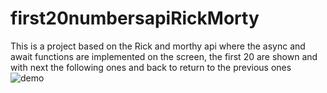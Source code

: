 # first20numbersapiRickMorty
This is a project based on the Rick and morthy api where the async and await functions are implemented on the screen,
the first 20 are shown and with next the following ones and back to return to the previous ones
![demo](https://user-images.githubusercontent.com/102102405/159518446-544ea07b-2bab-4d5c-ba13-a66e28afcc13.png)
